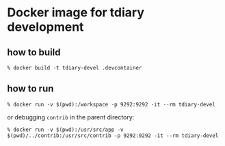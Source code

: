 # Docker image for tdiary development

## how to build

```
% docker build -t tdiary-devel .devcontainer
```

## how to run

```
% docker run -v $(pwd):/workspace -p 9292:9292 -it --rm tdiary-devel
```

or debugging `contrib` in the parent directory:

```
% docker run -v $(pwd):/usr/src/app -v $(pwd)/../contrib:/usr/src/contrib -p 9292:9292 -it --rm tdiary-devel
```
